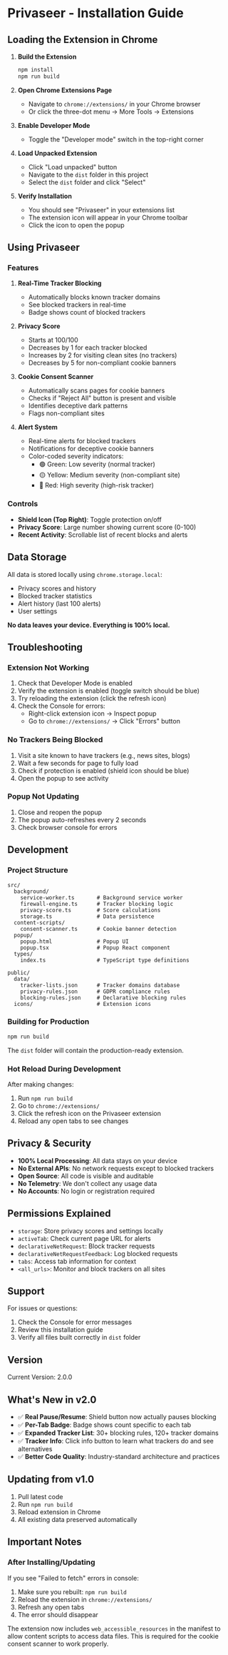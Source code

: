 # Privaseer - Installation Guide

## Loading the Extension in Chrome

1. **Build the Extension**
   ```bash
   npm install
   npm run build
   ```

2. **Open Chrome Extensions Page**
   - Navigate to `chrome://extensions/` in your Chrome browser
   - Or click the three-dot menu → More Tools → Extensions

3. **Enable Developer Mode**
   - Toggle the "Developer mode" switch in the top-right corner

4. **Load Unpacked Extension**
   - Click "Load unpacked" button
   - Navigate to the `dist` folder in this project
   - Select the `dist` folder and click "Select"

5. **Verify Installation**
   - You should see "Privaseer" in your extensions list
   - The extension icon will appear in your Chrome toolbar
   - Click the icon to open the popup

## Using Privaseer

### Features

1. **Real-Time Tracker Blocking**
   - Automatically blocks known tracker domains
   - See blocked trackers in real-time
   - Badge shows count of blocked trackers

2. **Privacy Score**
   - Starts at 100/100
   - Decreases by 1 for each tracker blocked
   - Increases by 2 for visiting clean sites (no trackers)
   - Decreases by 5 for non-compliant cookie banners

3. **Cookie Consent Scanner**
   - Automatically scans pages for cookie banners
   - Checks if "Reject All" button is present and visible
   - Identifies deceptive dark patterns
   - Flags non-compliant sites

4. **Alert System**
   - Real-time alerts for blocked trackers
   - Notifications for deceptive cookie banners
   - Color-coded severity indicators:
     - 🟢 Green: Low severity (normal tracker)
     - 🟡 Yellow: Medium severity (non-compliant site)
     - 🔴 Red: High severity (high-risk tracker)

### Controls

- **Shield Icon (Top Right)**: Toggle protection on/off
- **Privacy Score**: Large number showing current score (0-100)
- **Recent Activity**: Scrollable list of recent blocks and alerts

## Data Storage

All data is stored locally using `chrome.storage.local`:
- Privacy scores and history
- Blocked tracker statistics
- Alert history (last 100 alerts)
- User settings

**No data leaves your device. Everything is 100% local.**

## Troubleshooting

### Extension Not Working

1. Check that Developer Mode is enabled
2. Verify the extension is enabled (toggle switch should be blue)
3. Try reloading the extension (click the refresh icon)
4. Check the Console for errors:
   - Right-click extension icon → Inspect popup
   - Go to `chrome://extensions/` → Click "Errors" button

### No Trackers Being Blocked

1. Visit a site known to have trackers (e.g., news sites, blogs)
2. Wait a few seconds for page to fully load
3. Check if protection is enabled (shield icon should be blue)
4. Open the popup to see activity

### Popup Not Updating

1. Close and reopen the popup
2. The popup auto-refreshes every 2 seconds
3. Check browser console for errors

## Development

### Project Structure

```
src/
  background/
    service-worker.ts       # Background service worker
    firewall-engine.ts      # Tracker blocking logic
    privacy-score.ts        # Score calculations
    storage.ts              # Data persistence
  content-scripts/
    consent-scanner.ts      # Cookie banner detection
  popup/
    popup.html              # Popup UI
    popup.tsx               # Popup React component
  types/
    index.ts                # TypeScript type definitions

public/
  data/
    tracker-lists.json      # Tracker domains database
    privacy-rules.json      # GDPR compliance rules
    blocking-rules.json     # Declarative blocking rules
  icons/                    # Extension icons
```

### Building for Production

```bash
npm run build
```

The `dist` folder will contain the production-ready extension.

### Hot Reload During Development

After making changes:
1. Run `npm run build`
2. Go to `chrome://extensions/`
3. Click the refresh icon on the Privaseer extension
4. Reload any open tabs to see changes

## Privacy & Security

- **100% Local Processing**: All data stays on your device
- **No External APIs**: No network requests except to blocked trackers
- **Open Source**: All code is visible and auditable
- **No Telemetry**: We don't collect any usage data
- **No Accounts**: No login or registration required

## Permissions Explained

- `storage`: Store privacy scores and settings locally
- `activeTab`: Check current page URL for alerts
- `declarativeNetRequest`: Block tracker requests
- `declarativeNetRequestFeedback`: Log blocked requests
- `tabs`: Access tab information for context
- `<all_urls>`: Monitor and block trackers on all sites

## Support

For issues or questions:
1. Check the Console for error messages
2. Review this installation guide
3. Verify all files built correctly in `dist` folder

## Version

Current Version: 2.0.0

## What's New in v2.0

- ✅ **Real Pause/Resume**: Shield button now actually pauses blocking
- ✅ **Per-Tab Badge**: Badge shows count specific to each tab
- ✅ **Expanded Tracker List**: 30+ blocking rules, 120+ tracker domains
- ✅ **Tracker Info**: Click info button to learn what trackers do and see alternatives
- ✅ **Better Code Quality**: Industry-standard architecture and practices

## Updating from v1.0

1. Pull latest code
2. Run `npm run build`
3. Reload extension in Chrome
4. All existing data preserved automatically

## Important Notes

### After Installing/Updating

If you see "Failed to fetch" errors in console:

1. Make sure you rebuilt: `npm run build`
2. Reload the extension in `chrome://extensions/`
3. Refresh any open tabs
4. The error should disappear

The extension now includes `web_accessible_resources` in the manifest to allow content scripts to access data files. This is required for the cookie consent scanner to work properly.
